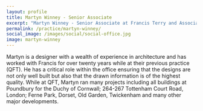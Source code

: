 ```yaml
---
layout: profile
title: Martyn Winney - Senior Associate
excerpt: "Martyn Winney - Senior Associate at Francis Terry and Associates"
permalink: /practice/martyn-winney/
social_image: /images/social/social-office.jpg
image: martyn-winney
---
```


<p>
Martyn is a designer with a wealth of experience in architecture and has worked with Francis for over twenty years while at their previous practice (QFT).  He has a critical role within the office ensuring that the designs are not only well built but also that the drawn information is of the highest quality.  While at QFT, Martyn ran many projects including all buildings at Poundbury for the Duchy of Cornwall; 264-267 Tottenham Court Road, London; Ferne Park, Dorset, Old Garden, Twickenham and many other major developments. 
</p>
